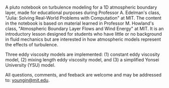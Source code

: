A pluto notebook on turbulence modeling for a 1D atmospheric boundary layer, made for educational purposes during Professor A. Edelman's class, "Julia: Solving Real-World Problems with Computation" at MIT.
The content in the notebook is based on material learned in Professor M. Howland's class, "Atmospheric Boundary Layer Flows and Wind Energy" at MIT. 
It is an introductory lesson designed for students who have little or no background in fluid mechanics but are interested in how atmospheric models represent the effects of turbulence.

Three eddy viscosity models are implemented: (1) constant eddy viscosity model, (2) mixing length eddy viscosity model, and (3) a simplified Yonsei University (YSU) model.

All questions, comments, and feeback are welcome and may be addressed to: youngin@mit.edu.
